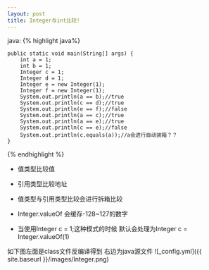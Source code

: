 ```yaml
---
layout: post
title: Integer与int比较!
---
```


java:
{% highlight java%}

	public static void main(String[] args) {
		int a = 1;
		int b = 1;
		Integer c = 1;
		Integer d = 1;
		Integer e = new Integer(1);
		Integer f = new Integer(1);
		System.out.println(a == b);//true
		System.out.println(c == d);//true
		System.out.println(e == f);//false
		System.out.println(a == c);//true
		System.out.println(a == e);//true
		System.out.println(c == e);//false
		System.out.println(c.equals(a));//a会进行自动装箱？？
	}

{% endhighlight %}

* 值类型比较值

* 引用类型比较地址

* 值类型与引用类型比较会进行拆箱比较

* Integer.valueOf 会缓存-128~127的数字

* 当使用Integer c = 1;这种模式的时候 默认会处理为Integer c = Integer.valueOf(1)

如下图左面是class文件反编译得到 右边为java源文件
![_config.yml]({{ site.baseurl }}/images/Integer.png)